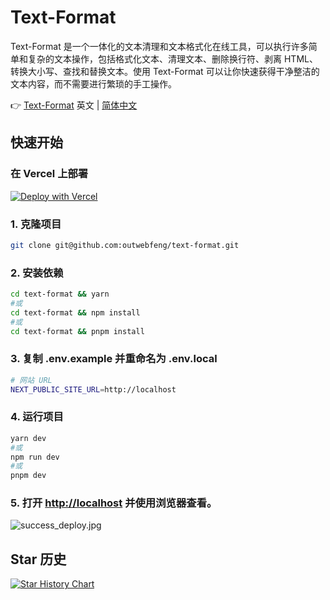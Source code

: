 # Text-Format
Text-Format 是一个一体化的文本清理和文本格式化在线工具，可以执行许多简单和复杂的文本操作，包括格式化文本、清理文本、删除换行符、剥离 HTML、转换大小写、查找和替换文本。使用 Text-Format 可以让你快速获得干净整洁的文本内容，而不需要进行繁琐的手工操作。

👉 [Text-Format](https://text-format.com) 英文 | [简体中文](https://github.com/outwebfeng/text-format/blob/main/README.zh-CN.md) 

## 快速开始

### 在 Vercel 上部署
[![Deploy with Vercel](https://vercel.com/button)](https://vercel.com/new/clone?repository-url=https%3A%2F%2Fgithub.com%2FSoraWebui%2FSoraWebui%2Ftree%2Flogin&project-name=SoraWebui&repository-name=SoraWebui&external-id=https%3A%2F%2Fgithub.com%2FSoraWebui%2FSoraWebui%2Ftree%2Flogin)

### 1. 克隆项目

```bash
git clone git@github.com:outwebfeng/text-format.git
```

### 2. 安装依赖

```bash
cd text-format && yarn
#或
cd text-format && npm install
#或
cd text-format && pnpm install
```

### 3. 复制 .env.example 并重命名为 .env.local

```bash
# 网站 URL
NEXT_PUBLIC_SITE_URL=http://localhost
```

### 4. 运行项目

```bash
yarn dev
#或
npm run dev
#或
pnpm dev
```

### 5. 打开 [http://localhost](http://localhost) 并使用浏览器查看。
![success_deploy.jpg](https://text-format.com/success_deploy.jpg)

## Star 历史

[![Star History Chart](https://api.star-history.com/svg?repos=outwebfeng/text-format&type=Date)](https://star-history.com/#outwebfeng/text-format&Date)